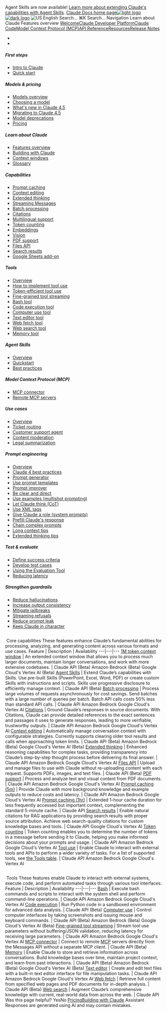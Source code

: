 Agent Skills are now available! [Learn more about extending Claude's capabilities with Agent Skills](/en/docs/agents-and-tools/agent-skills/overview).
[Claude Docs home page![light logo](https://mintcdn.com/anthropic-claude-docs/DcI2Ybid7ZEnFaf0/logo/light.svg?fit=max&auto=format&n=DcI2Ybid7ZEnFaf0&q=85&s=c877c45432515ee69194cb19e9f983a2)![dark logo](https://mintcdn.com/anthropic-claude-docs/DcI2Ybid7ZEnFaf0/logo/dark.svg?fit=max&auto=format&n=DcI2Ybid7ZEnFaf0&q=85&s=f5bb877be0cb3cba86cf6d7c88185216)](/)
![US](https://d3gk2c5xim1je2.cloudfront.net/flags/US.svg)
English
Search...
⌘K
Search...
Navigation
Learn about Claude
Features overview
[Welcome](/en/home)[Claude Developer Platform](/en/docs/intro)[Claude Code](/en/docs/claude-code/overview)[Model Context Protocol (MCP)](/en/docs/mcp)[API Reference](/en/api/messages)[Resources](/en/resources/overview)[Release Notes](/en/release-notes/overview)
* [](/en/docs/intro)
* [](/en/api/overview)
##### First steps
 * [Intro to Claude](/en/docs/intro)
 * [Quick start](/en/docs/get-started)
##### Models & pricing
 * [Models overview](/en/docs/about-claude/models/overview)
 * [Choosing a model](/en/docs/about-claude/models/choosing-a-model)
 * [What's new in Claude 4.5](/en/docs/about-claude/models/whats-new-claude-4-5)
 * [Migrating to Claude 4.5](/en/docs/about-claude/models/migrating-to-claude-4)
 * [Model deprecations](/en/docs/about-claude/model-deprecations)
 * [Pricing](/en/docs/about-claude/pricing)
##### Learn about Claude
 * [Features overview](/en/docs/build-with-claude/overview)
 * [Building with Claude](/en/docs/overview)
 * [Context windows](/en/docs/build-with-claude/context-windows)
 * [Glossary](/en/docs/about-claude/glossary)
##### Capabilities
 * [Prompt caching](/en/docs/build-with-claude/prompt-caching)
 * [Context editing](/en/docs/build-with-claude/context-editing)
 * [Extended thinking](/en/docs/build-with-claude/extended-thinking)
 * [Streaming Messages](/en/docs/build-with-claude/streaming)
 * [Batch processing](/en/docs/build-with-claude/batch-processing)
 * [Citations](/en/docs/build-with-claude/citations)
 * [Multilingual support](/en/docs/build-with-claude/multilingual-support)
 * [Token counting](/en/docs/build-with-claude/token-counting)
 * [Embeddings](/en/docs/build-with-claude/embeddings)
 * [Vision](/en/docs/build-with-claude/vision)
 * [PDF support](/en/docs/build-with-claude/pdf-support)
 * [Files API](/en/docs/build-with-claude/files)
 * [Search results](/en/docs/build-with-claude/search-results)
 * [Google Sheets add-on](/en/docs/agents-and-tools/claude-for-sheets)
##### Tools
 * [Overview](/en/docs/agents-and-tools/tool-use/overview)
 * [How to implement tool use](/en/docs/agents-and-tools/tool-use/implement-tool-use)
 * [Token-efficient tool use](/en/docs/agents-and-tools/tool-use/token-efficient-tool-use)
 * [Fine-grained tool streaming](/en/docs/agents-and-tools/tool-use/fine-grained-tool-streaming)
 * [Bash tool](/en/docs/agents-and-tools/tool-use/bash-tool)
 * [Code execution tool](/en/docs/agents-and-tools/tool-use/code-execution-tool)
 * [Computer use tool](/en/docs/agents-and-tools/tool-use/computer-use-tool)
 * [Text editor tool](/en/docs/agents-and-tools/tool-use/text-editor-tool)
 * [Web fetch tool](/en/docs/agents-and-tools/tool-use/web-fetch-tool)
 * [Web search tool](/en/docs/agents-and-tools/tool-use/web-search-tool)
 * [Memory tool](/en/docs/agents-and-tools/tool-use/memory-tool)
##### Agent Skills
 * [Overview](/en/docs/agents-and-tools/agent-skills/overview)
 * [Quickstart](/en/docs/agents-and-tools/agent-skills/quickstart)
 * [Best practices](/en/docs/agents-and-tools/agent-skills/best-practices)
##### Model Context Protocol (MCP)
 * [MCP connector](/en/docs/agents-and-tools/mcp-connector)
 * [Remote MCP servers](/en/docs/agents-and-tools/remote-mcp-servers)
##### Use cases
 * [Overview](/en/docs/about-claude/use-case-guides/overview)
 * [Ticket routing](/en/docs/about-claude/use-case-guides/ticket-routing)
 * [Customer support agent](/en/docs/about-claude/use-case-guides/customer-support-chat)
 * [Content moderation](/en/docs/about-claude/use-case-guides/content-moderation)
 * [Legal summarization](/en/docs/about-claude/use-case-guides/legal-summarization)
##### Prompt engineering
 * [Overview](/en/docs/build-with-claude/prompt-engineering/overview)
 * [Claude 4 best practices](/en/docs/build-with-claude/prompt-engineering/claude-4-best-practices)
 * [Prompt generator](/en/docs/build-with-claude/prompt-engineering/prompt-generator)
 * [Use prompt templates](/en/docs/build-with-claude/prompt-engineering/prompt-templates-and-variables)
 * [Prompt improver](/en/docs/build-with-claude/prompt-engineering/prompt-improver)
 * [Be clear and direct](/en/docs/build-with-claude/prompt-engineering/be-clear-and-direct)
 * [Use examples (multishot prompting)](/en/docs/build-with-claude/prompt-engineering/multishot-prompting)
 * [Let Claude think (CoT)](/en/docs/build-with-claude/prompt-engineering/chain-of-thought)
 * [Use XML tags](/en/docs/build-with-claude/prompt-engineering/use-xml-tags)
 * [Give Claude a role (system prompts)](/en/docs/build-with-claude/prompt-engineering/system-prompts)
 * [Prefill Claude's response](/en/docs/build-with-claude/prompt-engineering/prefill-claudes-response)
 * [Chain complex prompts](/en/docs/build-with-claude/prompt-engineering/chain-prompts)
 * [Long context tips](/en/docs/build-with-claude/prompt-engineering/long-context-tips)
 * [Extended thinking tips](/en/docs/build-with-claude/prompt-engineering/extended-thinking-tips)
##### Test & evaluate
 * [Define success criteria](/en/docs/test-and-evaluate/define-success)
 * [Develop test cases](/en/docs/test-and-evaluate/develop-tests)
 * [Using the Evaluation Tool](/en/docs/test-and-evaluate/eval-tool)
 * [Reducing latency](/en/docs/test-and-evaluate/strengthen-guardrails/reduce-latency)
##### Strengthen guardrails
 * [Reduce hallucinations](/en/docs/test-and-evaluate/strengthen-guardrails/reduce-hallucinations)
 * [Increase output consistency](/en/docs/test-and-evaluate/strengthen-guardrails/increase-consistency)
 * [Mitigate jailbreaks](/en/docs/test-and-evaluate/strengthen-guardrails/mitigate-jailbreaks)
 * [Streaming refusals](/en/docs/test-and-evaluate/strengthen-guardrails/handle-streaming-refusals)
 * [Reduce prompt leak](/en/docs/test-and-evaluate/strengthen-guardrails/reduce-prompt-leak)
 * [Keep Claude in character](/en/docs/test-and-evaluate/strengthen-guardrails/keep-claude-in-character)
## 
[​](#core-capabilities)
Core capabilities
These features enhance Claude’s fundamental abilities for processing, analyzing, and generating content across various formats and use cases. Feature | Description | Availability 
---|---|--- 
[1M token context window](/en/docs/build-with-claude/context-windows#1m-token-context-window) | An extended context window that allows you to process much larger documents, maintain longer conversations, and work with more extensive codebases. | Claude API (Beta) 
Amazon Bedrock (Beta) 
Google Cloud's Vertex AI (Beta) 
[Agent Skills](/en/docs/agents-and-tools/agent-skills/overview) | Extend Claude’s capabilities with Skills. Use pre-built Skills (PowerPoint, Excel, Word, PDF) or create custom Skills with instructions and scripts. Skills use progressive disclosure to efficiently manage context. | Claude API (Beta) 
[Batch processing](/en/docs/build-with-claude/batch-processing) | Process large volumes of requests asynchronously for cost savings. Send batches with a large number of queries per batch. Batch API calls costs 50% less than standard API calls. | Claude API 
Amazon Bedrock 
Google Cloud's Vertex AI 
[Citations](/en/docs/build-with-claude/citations) | Ground Claude’s responses in source documents. With Citations, Claude can provide detailed references to the exact sentences and passages it uses to generate responses, leading to more verifiable, trustworthy outputs. | Claude API 
Amazon Bedrock 
Google Cloud's Vertex AI 
[Context editing](/en/docs/build-with-claude/context-editing) | Automatically manage conversation context with configurable strategies. Currently supports clearing older tool results and calls when approaching token limits. | Claude API (Beta) 
Amazon Bedrock (Beta) 
Google Cloud's Vertex AI (Beta) 
[Extended thinking](/en/docs/build-with-claude/extended-thinking) | Enhanced reasoning capabilities for complex tasks, providing transparency into Claude’s step-by-step thought process before delivering its final answer. | Claude API 
Amazon Bedrock 
Google Cloud's Vertex AI 
[Files API](/en/docs/build-with-claude/files) | Upload and manage files to use with Claude without re-uploading content with each request. Supports PDFs, images, and text files. | Claude API (Beta) 
[PDF support](/en/docs/build-with-claude/pdf-support) | Process and analyze text and visual content from PDF documents. | Claude API 
Amazon Bedrock 
Google Cloud's Vertex AI 
[Prompt caching (5m)](/en/docs/build-with-claude/prompt-caching) | Provide Claude with more background knowledge and example outputs to reduce costs and latency. | Claude API 
Amazon Bedrock 
Google Cloud's Vertex AI 
[Prompt caching (1hr)](/en/docs/build-with-claude/prompt-caching#1-hour-cache-duration) | Extended 1-hour cache duration for less frequently accessed but important context, complementing the standard 5-minute cache. | Claude API 
[Search results](/en/docs/build-with-claude/search-results) | Enable natural citations for RAG applications by providing search results with proper source attribution. Achieve web search-quality citations for custom knowledge bases and tools. | Claude API 
Google Cloud's Vertex AI 
[Token counting](/en/api/messages-count-tokens) | Token counting enables you to determine the number of tokens in a message before sending it to Claude, helping you make informed decisions about your prompts and usage. | Claude API 
Amazon Bedrock 
Google Cloud's Vertex AI 
[Tool use](/en/docs/agents-and-tools/tool-use/overview) | Enable Claude to interact with external tools and APIs to perform a wider variety of tasks. For a list of supported tools, see [the Tools table](#tools). | Claude API 
Amazon Bedrock 
Google Cloud's Vertex AI 
## 
[​](#tools)
Tools
These features enable Claude to interact with external systems, execute code, and perform automated tasks through various tool interfaces. Feature | Description | Availability 
---|---|--- 
[Bash](/en/docs/agents-and-tools/tool-use/bash-tool) | Execute bash commands and scripts to interact with the system shell and perform command-line operations. | Claude API 
Amazon Bedrock 
Google Cloud's Vertex AI 
[Code execution](/en/docs/agents-and-tools/tool-use/code-execution-tool) | Run Python code in a sandboxed environment for advanced data analysis. | Claude API (Beta) 
[Computer use](/en/docs/agents-and-tools/tool-use/computer-use-tool) | Control computer interfaces by taking screenshots and issuing mouse and keyboard commands. | Claude API (Beta) 
Amazon Bedrock (Beta) 
Google Cloud's Vertex AI (Beta) 
[Fine-grained tool streaming](/en/docs/agents-and-tools/tool-use/fine-grained-tool-streaming) | Stream tool use parameters without buffering/JSON validation, reducing latency for receiving large parameters. | Claude API 
Amazon Bedrock 
Google Cloud's Vertex AI 
[MCP connector](/en/docs/agents-and-tools/mcp-connector) | Connect to remote [MCP](/en/docs/agents-and-tools/mcp) servers directly from the Messages API without a separate MCP client. | Claude API (Beta) 
[Memory](/en/docs/agents-and-tools/tool-use/memory-tool) | Enable Claude to store and retrieve information across conversations. Build knowledge bases over time, maintain project context, and learn from past interactions. | Claude API (Beta) 
Amazon Bedrock (Beta) 
Google Cloud's Vertex AI (Beta) 
[Text editor](/en/docs/agents-and-tools/tool-use/text-editor-tool) | Create and edit text files with a built-in text editor interface for file manipulation tasks. | Claude API 
Amazon Bedrock 
Google Cloud's Vertex AI 
[Web fetch](/en/docs/agents-and-tools/tool-use/web-fetch-tool) | Retrieve full content from specified web pages and PDF documents for in-depth analysis. | Claude API (Beta) 
[Web search](/en/docs/agents-and-tools/tool-use/web-search-tool) | Augment Claude’s comprehensive knowledge with current, real-world data from across the web. | Claude API 
Was this page helpful?
YesNo
[Pricing](/en/docs/about-claude/pricing)[Building with Claude](/en/docs/overview)
Assistant
Responses are generated using AI and may contain mistakes.